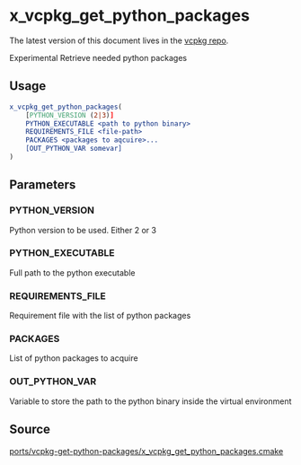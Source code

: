 # x_vcpkg_get_python_packages

The latest version of this document lives in the [vcpkg repo](https://github.com/Microsoft/vcpkg/blob/master/docs/maintainers/ports/vcpkg-get-python-packages/x_vcpkg_get_python_packages.md).

Experimental
Retrieve needed python packages

## Usage
```cmake
x_vcpkg_get_python_packages(
    [PYTHON_VERSION (2|3)]
    PYTHON_EXECUTABLE <path to python binary>
    REQUIREMENTS_FILE <file-path>
    PACKAGES <packages to aqcuire>...
    [OUT_PYTHON_VAR somevar]
)
```
## Parameters

### PYTHON_VERSION
Python version to be used. Either 2 or 3

### PYTHON_EXECUTABLE
Full path to the python executable 

### REQUIREMENTS_FILE
Requirement file with the list of python packages

### PACKAGES
List of python packages to acquire

### OUT_PYTHON_VAR
Variable to store the path to the python binary inside the virtual environment



## Source
[ports/vcpkg-get-python-packages/x\_vcpkg\_get\_python\_packages.cmake](https://github.com/Microsoft/vcpkg/blob/master/ports/vcpkg-get-python-packages/x_vcpkg_get_python_packages.cmake)
